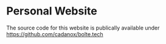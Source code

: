 # Personal Website

The source code for this website is publically available under https://github.com/cadanox/bolte.tech
